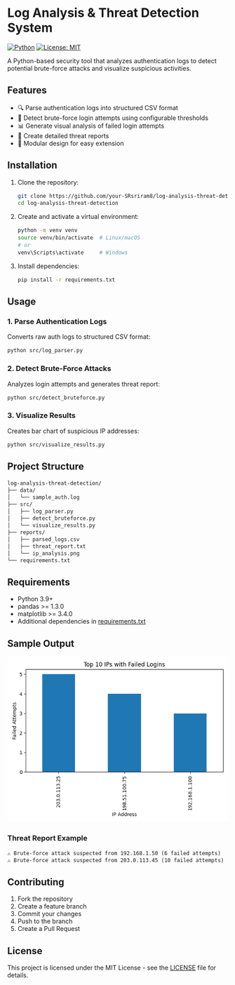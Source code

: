 # Log Analysis & Threat Detection System

[![Python](https://img.shields.io/badge/Python-3.9-blue)](https://www.python.org/)
[![License: MIT](https://img.shields.io/badge/License-MIT-green.svg)](LICENSE)

A Python-based security tool that analyzes authentication logs to detect potential brute-force attacks and visualize suspicious activities.

## Features

- 🔍 Parse authentication logs into structured CSV format
- 🚫 Detect brute-force login attempts using configurable thresholds
- 📊 Generate visual analysis of failed login attempts
- 📝 Create detailed threat reports
- 🔌 Modular design for easy extension

## Installation

1. Clone the repository:

   ```bash
   git clone https://github.com/your-SRsriram8/log-analysis-threat-detection.git
   cd log-analysis-threat-detection
   ```

2. Create and activate a virtual environment:

   ```bash
   python -m venv venv
   source venv/bin/activate  # Linux/macOS
   # or
   venv\Scripts\activate     # Windows
   ```

3. Install dependencies:

   ```bash
   pip install -r requirements.txt
   ```

## Usage

### 1. Parse Authentication Logs

Converts raw auth logs to structured CSV format:

```bash
python src/log_parser.py
```

### 2. Detect Brute-Force Attacks

Analyzes login attempts and generates threat report:

```bash
python src/detect_bruteforce.py
```

### 3. Visualize Results

Creates bar chart of suspicious IP addresses:

```bash
python src/visualize_results.py
```


## Project Structure

```
log-analysis-threat-detection/
├── data/                    
│   └── sample_auth.log     
├── src/                    
│   ├── log_parser.py      
│   ├── detect_bruteforce.py
│   └── visualize_results.py
├── reports/                
│   ├── parsed_logs.csv    
│   ├── threat_report.txt  
│   └── ip_analysis.png    
└── requirements.txt       
```

## Requirements

- Python 3.9+
- pandas >= 1.3.0
- matplotlib >= 3.4.0
- Additional dependencies in [requirements.txt](requirements.txt)

## Sample Output

![alt text](image.png)

### Threat Report Example

```
⚠️ Brute-force attack suspected from 192.168.1.50 (6 failed attempts)
⚠️ Brute-force attack suspected from 203.0.113.45 (10 failed attempts)
```

## Contributing

1. Fork the repository
2. Create a feature branch
3. Commit your changes
4. Push to the branch
5. Create a Pull Request

## License

This project is licensed under the MIT License - see the [LICENSE](LICENSE) file for details.
